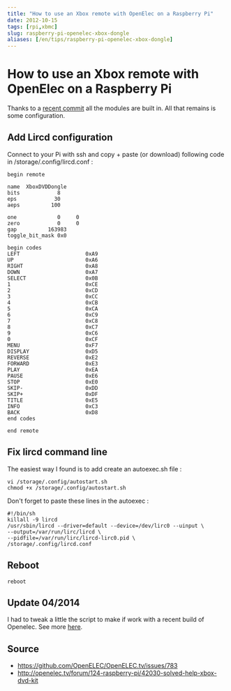 ```yaml
---
title: "How to use an Xbox remote with OpenElec on a Raspberry Pi"
date: 2012-10-15
tags: [rpi,xbmc]
slug: raspberry-pi-openelec-xbox-dongle
aliases: [/en/tips/raspberry-pi-openelec-xbox-dongle]
---
```

# How to use an Xbox remote with OpenElec on a Raspberry Pi

Thanks to a [recent commit](https://github.com/OpenELEC/OpenELEC.tv/issues/783) all the modules are built in. All that remains is some configuration.

## Add Lircd configuration

Connect to your Pi with ssh and copy + paste (or download) following code in /storage/.config/lircd.conf :

```
begin remote

name  XboxDVDDongle
bits            8
eps            30
aeps          100

one             0     0
zero            0     0
gap          163983
toggle_bit_mask 0x0

begin codes
LEFT                     0xA9
UP                       0xA6
RIGHT                    0xA8
DOWN                     0xA7
SELECT                   0x0B
1                        0xCE
2                        0xCD
3                        0xCC
4                        0xCB
5                        0xCA
6                        0xC9
7                        0xC8
8                        0xC7
9                        0xC6
0                        0xCF
MENU                     0xF7
DISPLAY                  0xD5
REVERSE                  0xE2
FORWARD                  0xE3
PLAY                     0xEA
PAUSE                    0xE6
STOP                     0xE0
SKIP-                    0xDD
SKIP+                    0xDF
TITLE                    0xE5
INFO                     0xC3
BACK                     0xD8
end codes

end remote
```

## Fix lircd command line

The easiest way I found is to add create an autoexec.sh file : 

```
vi /storage/.config/autostart.sh
chmod +x /storage/.config/autostart.sh
```

Don't forget to paste these lines in the autoexec : 

```
#!/bin/sh
killall -9 lircd
/usr/sbin/lircd --driver=default --device=/dev/lirc0 --uinput \
--output=/var/run/lirc/lircd \
--pidfile=/var/run/lirc/lircd-lirc0.pid \
/storage/.config/lircd.conf
```

## Reboot

```
reboot
```

## Update 04/2014

I had to tweak a little the script to make if work with a recent build of Openelec. See more [here](/en/tips/raspberry-pi-openelec-xbox-dongle-1).

## Source

*	https://github.com/OpenELEC/OpenELEC.tv/issues/783
*	http://openelec.tv/forum/124-raspberry-pi/42030-solved-help-xbox-dvd-kit

